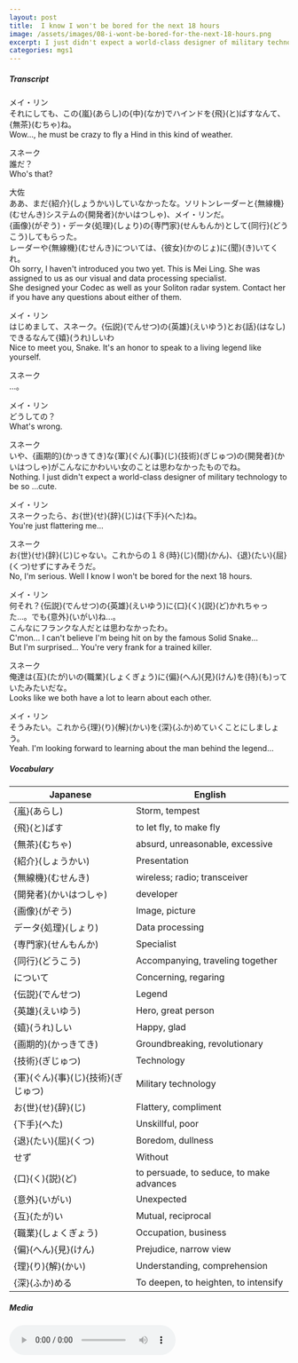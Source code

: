 ```yaml
---
layout: post
title:  I know I won't be bored for the next 18 hours
image: /assets/images/08-i-wont-be-bored-for-the-next-18-hours.png
excerpt: I just didn't expect a world-class designer of military technology to be so ...cute.
categories: mgs1
---
```

##### Transcript
メイ・リン<br>
それにしても、この{嵐}(あらし)の{中}(なか)でハインドを{飛}(と)ばすなんて、{無茶}(むちゃ)ね。<br>
Wow..., he must be crazy to fly a Hind in this kind of weather.

スネーク<br>
誰だ？<br>
Who's that?

大佐<br>
ああ、まだ{紹介}(しょうかい)していなかったな。ソリトンレーダーと{無線機}(むせんき)システムの{開発者}(かいはつしゃ)、メイ・リンだ。<br>
{画像}(がぞう)・データ{処理}(しょり)の{専門家}(せんもんか)として{同行}(どうこう)してもらった。<br>
レーダーや{無線機}(むせんき)については、{彼女}(かのじょ)に{聞}(き)いてくれ。<br>
Oh sorry, I haven't introduced you two yet. This is Mei Ling. She was assigned to us as our visual and data processing specialist. <br>
She designed your Codec as well as your Soliton radar system. Contact her if you have any questions about either of them.

メイ・リン<br>
はじめまして、スネーク。{伝説}(でんせつ)の{英雄}(えいゆう)とお{話}(はなし)できるなんて{嬉}(うれ)しいわ<br>
Nice to meet you, Snake. It's an honor to speak to a living legend like yourself.

スネーク<br>
…。<br>

メイ・リン<br>
どうしての？<br>
What's wrong.

スネーク<br>
いや、{画期的}(かっきてき)な{軍}(ぐん){事}(じ){技術}(ぎじゅつ)の{開発者}(かいはつしゃ)がこんなにかわいい女のことは思わなかったものでね。<br>
Nothing. I just didn't expect a world-class designer of military technology to be so ...cute.

メイ・リン<br>
スネークったら、お{世}(せ){辞}(じ)は{下手}(へた)ね。<br>
You're just flattering me...

スネーク<br>
お{世}(せ){辞}(じ)じゃない。これからの１８{時}(じ){間}(かん)、{退}(たい){屈}(くつ)せずにすみそうだ。<br>
No, I'm serious. Well I know I won't be bored for the next 18 hours.

メイ・リン<br>
何それ？{伝説}(でんせつ)の{英雄}(えいゆう)に{口}(く){説}(ど)かれちゃった…。でも{意外}(いがい)ね…。<br>
こんなにフランクな人だとは思わなかったわ。<br>
C'mon... I can't believe I'm being hit on by the famous Solid Snake...<br>
But I'm surprised... You're very frank for a trained killer.

スネーク<br>
俺達は{互}(たが)いの{職業}(しょくぎょう)に{偏}(へん){見}(けん)を{持}(も)っていたみたいだな。<br>
Looks like we both have a lot to learn about each other.

メイ・リン<br>
そうみたい。これから{理}(り){解}(かい)を{深}(ふか)めていくことにしましょう。<br>
Yeah. I'm looking forward to learning about the man behind the legend...



##### Vocabulary

| Japanese                           | English                                  |
|------------------------------------|------------------------------------------|
| {嵐}(あらし)                       | Storm, tempest                           |
| {飛}(と)ばす                       | to let fly, to make fly                  |
| {無茶}(むちゃ)                     | absurd, unreasonable, excessive          |
| {紹介}(しょうかい)                 | Presentation                             |
| {無線機}(むせんき)                 | wireless; radio; transceiver​             |
| {開発者}(かいはつしゃ)             | developer                                |
| {画像}(がぞう)                     | Image, picture                           |
| データ{処理}(しょり)               | Data processing                          |
| {専門家}(せんもんか)               | Specialist                               |
| {同行}(どうこう)                   | Accompanying, traveling together         |
| について                           | Concerning, regaring                     |
| {伝説}(でんせつ)                   | Legend                                   |
| {英雄}(えいゆう)                   | Hero, great person                       |
| {嬉}(うれ)しい                     | Happy, glad                              |
| {画期的}(かっきてき)               | Groundbreaking, revolutionary            |
| {技術}(ぎじゅつ)                   | Technology                               |
| {軍}(ぐん){事}(じ){技術}(ぎじゅつ) | Military technology                      |
| お{世}(せ){辞}(じ)                 | Flattery, compliment                     |
| {下手}(へた)                       | Unskillful, poor                         |
| {退}(たい){屈}(くつ)               | Boredom, dullness                        |
| せず                               | Without                                  |
| {口}(く){説}(ど)                   | to persuade, to seduce, to make advances |
| {意外}(いがい)                     | Unexpected                               |
| {互}(たが)い                       | Mutual, reciprocal​                       |
| {職業}(しょくぎょう)               | Occupation, business                     |
| {偏}(へん){見}(けん)               | Prejudice, narrow view                   |
| {理}(り){解}(かい)                 | Understanding, comprehension             |
| {深}(ふか)める                     | To deepen, to heighten, to intensify     |

##### Media
<audio controls>
 <source src="https://s3-eu-west-1.amazonaws.com/hudson-river-ghost/i-wont-be-bored-for-the-next-18-hours.mp3" type="audio/mpeg">
Your browser does not support the audio element.
</audio>
